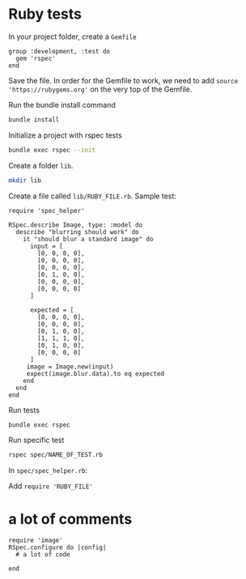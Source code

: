 # Ruby tests

In your project folder, create a `Gemfile`

```
group :development, :test do
  gem 'rspec'
end
```
Save the file. In order for the Gemfile to work, we need to add `source 'https://rubygems.org'` on the very top of the Gemfile.

Run the bundle install command

```bash
bundle install
```

Initialize a project with rspec tests
```bash
bundle exec rspec --init
```

Create a folder `lib`.
```bash
mkdir lib
```

Create a file called `lib/RUBY_FILE.rb`. Sample test:
```
require 'spec_helper'

RSpec.describe Image, type: :model do
  describe "blurring should work" do
    it "should blur a standard image" do
      input = [
        [0, 0, 0, 0],
        [0, 0, 0, 0],
        [0, 0, 0, 0],
        [0, 1, 0, 0],
        [0, 0, 0, 0],
        [0, 0, 0, 0]
      ]

      expected = [
        [0, 0, 0, 0],
        [0, 0, 0, 0],
        [0, 1, 0, 0],
        [1, 1, 1, 0],
        [0, 1, 0, 0],
        [0, 0, 0, 0]
      ]
     image = Image.new(input)
     expect(image.blur.data).to eq expected
    end
  end
end
```

Run tests
```bash
bundle exec rspec
```

Run specific test
```bash
rspec spec/NAME_OF_TEST.rb
```

In `spec/spec_helper.rb`:

Add `require 'RUBY_FILE'`
# a lot of comments
```
require 'image'
RSpec.configure do |config|
  # a lot of code

end
```